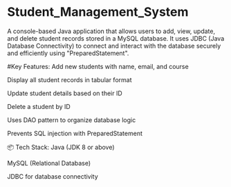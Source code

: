 # Student_Management_System
A console-based Java application that allows users to add, view, update, and delete student records stored in a MySQL database. It uses JDBC (Java Database Connectivity) to connect and interact with the database securely and efficiently using "PreparedStatement".

#Key Features:
Add new students with name, email, and course

Display all student records in tabular format

Update student details based on their ID

Delete a student by ID

Uses DAO pattern to organize database logic

Prevents SQL injection with PreparedStatement

📦 Tech Stack:
Java (JDK 8 or above)

MySQL (Relational Database)

JDBC for database connectivity
